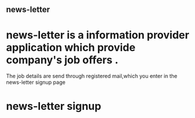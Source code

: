## news-letter
# news-letter is a information provider application which provide company's job offers .

The job details are send through registered mail,which you enter in the news-letter signup page

# news-letter signup 
